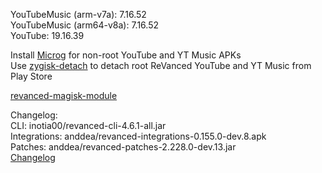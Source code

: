 YouTubeMusic (arm-v7a): 7.16.52  
YouTubeMusic (arm64-v8a): 7.16.52  
YouTube: 19.16.39  

Install [Microg](https://github.com/ReVanced/GmsCore/releases) for non-root YouTube and YT Music APKs  
Use [zygisk-detach](https://github.com/j-hc/zygisk-detach) to detach root ReVanced YouTube and YT Music from Play Store  

[revanced-magisk-module](https://github.com/j-hc/revanced-magisk-module)  

Changelog:  
CLI: inotia00/revanced-cli-4.6.1-all.jar  
Integrations: anddea/revanced-integrations-0.155.0-dev.8.apk  
Patches: anddea/revanced-patches-2.228.0-dev.13.jar  
[Changelog](https://github.com/anddea/revanced-patches/releases/tag/vdev.13)  
